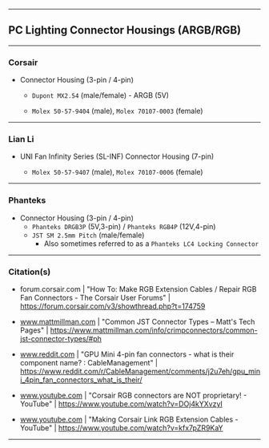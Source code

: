 ***

## PC Lighting Connector Housings (ARGB/RGB)

***

### Corsair

- Connector Housing (3-pin / 4-pin)
  
  - `Dupont MX2.54` (male/female) - ARGB (5V)
  
  - `Molex 50-57-9404` (male), `Molex 70107-0003` (female)

***

### Lian Li

- UNI Fan Infinity Series (SL-INF) Connector Housing (7-pin)
  
  - `Molex 50-57-9407` (male), `Molex 70107-0006` (female)

***

### Phanteks

- Connector Housing (3-pin / 4-pin)
  - `Phanteks DRGB3P` (5V,3-pin) / `Phanteks RGB4P` (12V,4-pin)
  - `JST SM 2.5mm Pitch` (male/female)
    - Also sometimes referred to as a `Phanteks LC4 Locking Connector`

***

### Citation(s)

- forum.corsair.com  |  "How To: Make RGB Extension Cables / Repair RGB Fan Connectors - The Corsair User Forums"  |  https://forum.corsair.com/v3/showthread.php?t=174759

- www.mattmillman.com  |  "Common JST Connector Types – Matt's Tech Pages"  |  https://www.mattmillman.com/info/crimpconnectors/common-jst-connector-types/#ph

- www.reddit.com  |  "GPU Mini 4-pin fan connectors - what is their component name? : CableManagement"  |  https://www.reddit.com/r/CableManagement/comments/j2u7eh/gpu_mini_4pin_fan_connectors_what_is_their/

- www.youtube.com  |  "Corsair RGB connectors are NOT proprietary! - YouTube"  |  https://www.youtube.com/watch?v=DOj4kYXvzyI

- www.youtube.com  |  "Making Corsair Link RGB Extension Cables - YouTube"  |  https://www.youtube.com/watch?v=kfx7pZR9KaY

***
